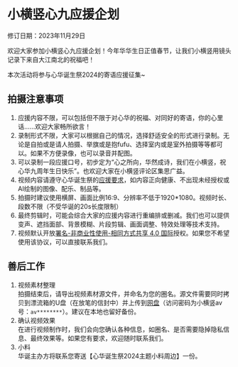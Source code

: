 # 小横竖心九应援企划

修订日期：2023年11月29日

欢迎大家参加小横竖心九应援企划！今年华华生日正值春节，让我们小横竖用镜头记录下来自大江南北的祝福吧！

本次活动将参与心华诞生祭2024的寄语应援征集~
## 拍摄注意事项
1. 应援内容不限，可以包括但不限于对心华的祝福、对同好的寄语，你的心里话……欢迎大家畅所欲言！
2. 录制形式不限，大家可以根据自己的情况，选择舒适安全的形式进行录制。无论是自拍或是请人拍摄、举旗或是抱fufu、选择室内或是室外拍摄等等都可以。如果不方便录像，也可以录音并配图。
3. 可以录制一段应援口号，初步定为“心之所向，华然成诗，我们在小横竖，祝心华九周年生日快乐”。也欢迎大家在小横竖评论区集思广益。
4. 视频内容请遵守心华诞生祭的[应援要求](https://weibo.com/5620946365/Nu5JhAq0H)，如内容正向健康、不出现未经授权或AI绘制的图像、配乐、制品等。
5. 拍摄时建议使用横屏、画面比例16:9、分辨率不低于1920*1080。视频时长、段数不限（不受华诞的20s长度限制）
6. 最终剪辑时，可能会综合大家的应援内容进行重编排或删减。我们也可以提供变声、遮挡面部、背景模糊、片段剪辑、画面调整、特效处理等技术支持。
7. 视频默认开放[署名-非商业性使用-相同方式共享 4.0 国际](https://creativecommons.org/licenses/by-nc-sa/4.0/deed.zh-hans)授权。如果您不希望使用该协议，可以直接联系我们。

## 善后工作
1. 视频素材整理  
   拍摄结束后，请导出视频素材源文件，并命名为您的圈名。源文件需要同时拷贝到漂流箱的U盘（在放笔的信封中）并上传到[网盘](https://cloud.tsinghua.edu.cn/u/d/3fa9dbd10edc4222a971/)（访问密码为小横竖av号：`av********`）。建议在本地也留好备份。
2. 确认视频效果  
   在进行视频制作时，我们会向您确认各种信息，如圈名、是否需要隐掉隐私信息、最终效果等。如果您有要求，欢迎随时联系我们。
3. 小料  
   华诞主办方将联系您寄送【心华诞生祭2024主题小料周边】一份。
